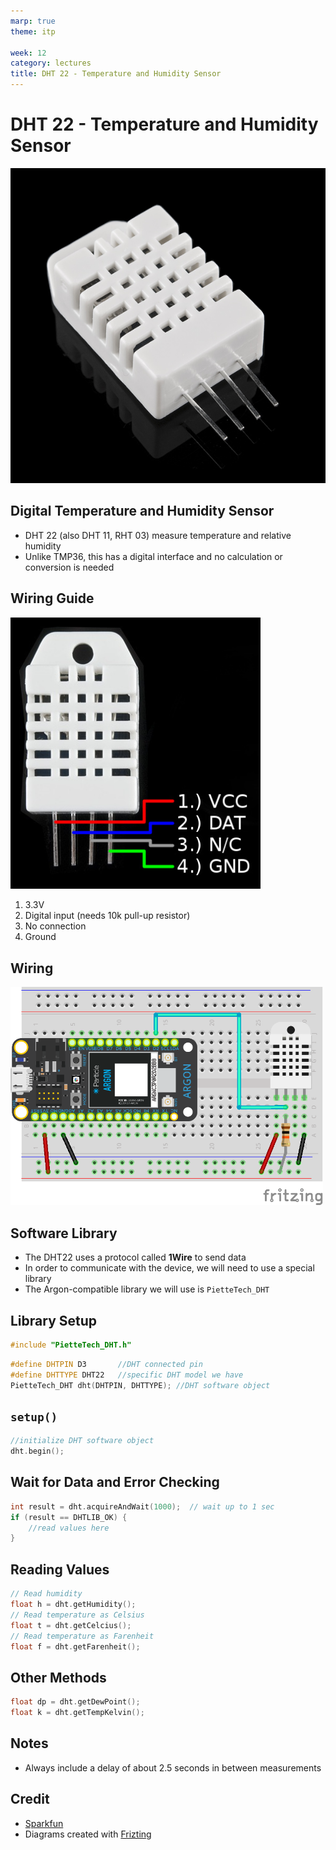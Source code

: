 ```yaml
---
marp: true
theme: itp

week: 12
category: lectures
title: DHT 22 - Temperature and Humidity Sensor
---
```


<!-- headingDivider: 2 -->

# DHT 22 - Temperature and Humidity Sensor

 <img src="lecture_dht22.assets/10167-01.jpg" alt="DHT 22" style="width:800px;" /> 



## Digital Temperature and Humidity Sensor

* DHT 22 (also DHT 11, RHT 03) measure temperature and relative humidity
* Unlike TMP36, this has a digital interface and no calculation or conversion is needed

## Wiring Guide

 <img src="lecture_dht22.assets/10167-02_pinout.jpg" alt="Annotated RHT03" style="width:400px;" /> 

1. 3.3V
2. Digital input (needs 10k pull-up resistor)
3. No connection
4. Ground

## Wiring

<img src="lecture_dht22.assets/dht22_bb.png" alt="dht22_bb" style="width:500px;" />

## Software Library

* The DHT22 uses a protocol called **1Wire** to send data
* In order to communicate with the device, we will need to use a special library 
* The Argon-compatible library we will use is
  ```PietteTech_DHT```



## Library Setup

```c++
#include "PietteTech_DHT.h"
```



```c++
#define DHTPIN D3		//DHT connected pin
#define DHTTYPE DHT22	//specific DHT model we have
PietteTech_DHT dht(DHTPIN, DHTTYPE); //DHT software object
```

## ```setup()```

```c++
//initialize DHT software object
dht.begin();
```

## Wait for Data and Error Checking

```c++
int result = dht.acquireAndWait(1000);  // wait up to 1 sec
if (result == DHTLIB_OK) {
	//read values here
}
```

## Reading Values

```c++
// Read humidity
float h = dht.getHumidity();
// Read temperature as Celsius
float t = dht.getCelcius();
// Read temperature as Farenheit
float f = dht.getFarenheit();
```

## Other Methods

```c++
float dp = dht.getDewPoint();
float k = dht.getTempKelvin();
```

## Notes

* Always include a delay of about 2.5 seconds in between measurements

## Credit

* [Sparkfun](https://www.sparkfun.com/products/10167)
* Diagrams created with [Frizting](https://fritzing.org)





























